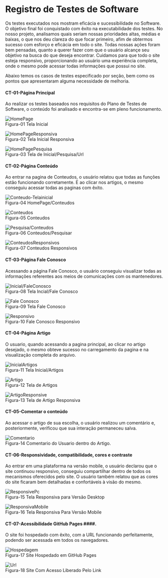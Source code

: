 # Registro de Testes de Software #

Os testes executados nos mostram eficácia e sucessibilidade no Software. O objetivo final foi conquistado com êxito na executabilidade dos testes.
No nosso projeto, analisamos quais seriam nossas prioridades altas, médias e baixas, o que nos deu clareza do que focar primeiro, afim de obtermos sucesso com esforço e eficácia em todo o site.
Todas nossas ações foram bem pensadas, quanto a querer fazer com que o usuário alcançe seu objetivo na busca do que deseja encontrar. Cuidamos para que todo o site esteja responsivo, proporcionando ao usuário uma experiência completa, onde o mesmo pode acessar todas informações que possui no site.

Abaixo temos os casos de testes especificado por seção, bem como os pontos que apresentaram alguma necessidade de melhoria.

#### CT-01-Página Principal ####

Ao realizar os testes baseados nos requisitos do Plano de Testes de Software, o conteúdo foi analisado e encontra-se em pleno funcionamento.

![HomePage](https://thumbs2.imgbox.com/b8/42/5yd15jjM_t.jpg)
</br>
Figura-01 Tela Inicial
</br>

![HomePageResponsiva](https://thumbs2.imgbox.com/0a/62/QQKgnNGX_t.jpg)
</br>
Figura-02 Tela Inicial Responsiva
</br>

![HomePagePesquisa](https://thumbs2.imgbox.com/94/5c/S0AZ7qY0_t.png)
</br>
Figura-03 Tela de Inicial/Pesquisa/Url
</br>

#### CT-02-Página Conteúdo ####

Ao entrar na pagina de Conteudos, o usuário relatou que todas as funções estão funcionando corretamente. E ao clicar nos artigos, o mesmo conseguiu acessar todas as paginas com êxito.

![Conteudo-Telainicial](https://thumbs2.imgbox.com/59/84/TkEDN6jA_t.png)
</br>
Figura-04 HomePage/Conteudos
</br>

![Conteudos](https://thumbs2.imgbox.com/f9/38/g7QZARLR_t.png)
</br>
Figura-05 Conteudos
</br>

![Pesquisa/Conteudos](https://thumbs2.imgbox.com/18/1e/jox7PFEG_t.png)
</br>
Figura-06 Conteudos/Pesquisar
</br>

![ConteudosResponsivos](https://thumbs2.imgbox.com/f3/38/MjtrDcAQ_t.jpg)
</br>
Figura-07 Conteudos Responsivos
</br>

#### CT-03-Página Fale Conosco ####

Acessando a página Fale Conosco, o usuário conseguiu visualizar todas  as informações referentes aos meios de comunicações com os mantenedores.

![Inicial/FaleConosco](https://thumbs2.imgbox.com/85/27/2bsfba4i_t.png)
</br>
Figura-08 Tela Incial/Fale Conosco
</br>

![Fale Conosco](https://thumbs2.imgbox.com/5a/07/002Ntp9q_t.png)
</br>
Figura-09 Tela Fale Conosco
</br>

![Responsivo](https://thumbs2.imgbox.com/14/b0/BKiOdXg1_t.jpg)
</br>
Figura-10 Fale Conosco Responsivo
</br>

#### CT-04-Página Artigo ####

O usuario, quando acessando a pagina principal, ao clicar no artigo desejado, o mesmo obteve sucesso no carregamento da pagina e na visualização completa do arquivo.

![InicialArtigos](https://thumbs2.imgbox.com/f3/87/73fXctEX_t.png)
</br>
Figura-11 Tela Inicial/Artigos
</br>

![Artigo](https://thumbs2.imgbox.com/09/4b/tpjTSSSo_t.png)
</br>
Figura-12 Tela de Artigos
</br>

![ArtigoResponsive](https://thumbs2.imgbox.com/9a/e7/e63g95UP_t.jpg)
</br>
Figura-13 Tela de Artigo Responsiva
</br>

#### CT-05-Comentar o conteúdo ####

Ao acessar o artigo de sua escolha, o usuário realizou um comentário e, posteriormente, verificou que sua interação permaneceu salva.

![Comentario](https://thumbs2.imgbox.com/e4/b1/dp9E30dy_t.png)
</br>
Figura-14 Comentario do Usuario dentro do Artigo.
</br>

#### CT-06-Responsividade, compatibilidade, cores e contraste ####

Ao entrar em uma plataforma na versão mobile, o usuário declarou que o site continuou responsivo, conseguiu compartilhar dentro de todos os mecanismos oferecidos pelo site. O usuário também relatou que as cores do site ficaram bem detalhadas e confortáveis à visão do mesmo.

![ResponsivePc](https://thumbs2.imgbox.com/2a/ae/lrUTfbc0_t.jpg)
</br>
Figura-15 Tela Responsiva para Versão Desktop
</br>


![ResponsivaMobile](https://thumbs2.imgbox.com/42/2a/n2TPWIN0_t.jpg)
</br>
Figura-16 Tela Responsiva Para Versão Mobile
</br>

#### CT-07-Acessibilidade GitHub Pages ####.

O site foi hospedado com êxito, com a URL funcionando perfeitamente, podendo ser acessada em todos os navegadores.

![Hospedagem](https://thumbs2.imgbox.com/e0/4e/xjsVKgkr_t.png)
</br>
Figura-17 Site Hospedado em GitHub Pages
</br>

![Url](https://thumbs2.imgbox.com/29/d5/BE3ysenk_t.png)
</br>
Figura-18 Site Com Acesso Liberado Pelo Link
</br>


